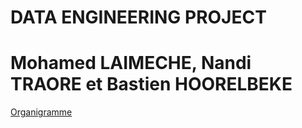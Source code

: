 # DATA ENGINEERING PROJECT 
# Mohamed LAIMECHE, Nandi TRAORE et Bastien HOORELBEKE

[Organigramme](./Organigramme.png)

